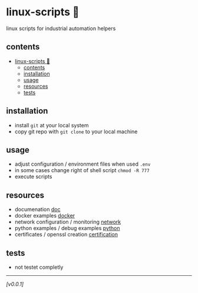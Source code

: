 # linux-scripts :penguin:
linux scripts for industrial automation helpers

## contents
- [linux-scripts :penguin:](#linux-scripts-penguin)
  - [contents](#contents)
  - [installation](#installation)
  - [usage](#usage)
  - [resources](#resources)
  - [tests](#tests)

## installation
* install `git` at your local system
* copy git repo with `git clone` to your local machine

## usage 
* adjust configuration / environment files when used `.env`
* in some cases change right of shell script `chmod -R 777`
* execute scripts

## resources
* documenation [doc](doc/)
* docker examples [docker](docker/)
* network configuration / monitoring [network](net/)
* python examples / debug examples [python](python/)
* certificates / openssl creation [certification](cert/)

## tests
* not testet completly

 ---
 *[v0.0.1]*
